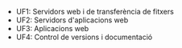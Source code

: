 - UF1:	Servidors web i de transferència de fitxers	
- UF2: Servidors d'aplicacions web
- UF3: Aplicacions web
- UF4: Control de versions i documentació

